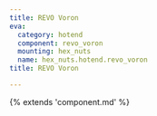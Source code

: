 ```yaml
---
title: REVO Voron
eva:
  category: hotend
  component: revo_voron
  mounting: hex_nuts
  name: hex_nuts.hotend.revo_voron
title: REVO Voron

---
```


{% extends 'component.md' %}